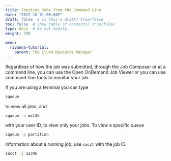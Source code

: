 ```yaml
---
title: Checking Jobs from the Command Line
date: "2022-10-01:00:00Z"
draft: false  # Is this a draft? true/false
toc: false  # Show table of contents? true/false
type: docs  # Do not modify.
weight: 780

menu:
  rivanna-tutorial:
    parent: The Slurm Resource Manager
---
```


Regardless of how the job was submitted, through the Job Composer or at a command line, you can use the Open OnDemand Job Viewer or you can use command-line tools to monitor your job.

If you are using a terminal you can type

```bash
squeue
```
to view all jobs, and 
```bash
squeue -u mst3k
```
with your user ID, to view only your jobs.  To view a specific queue
```bash
squeue -p partition
```

Information about a running job, use `sacct` with the job ID.
```bash
sacct -j 12345
```
